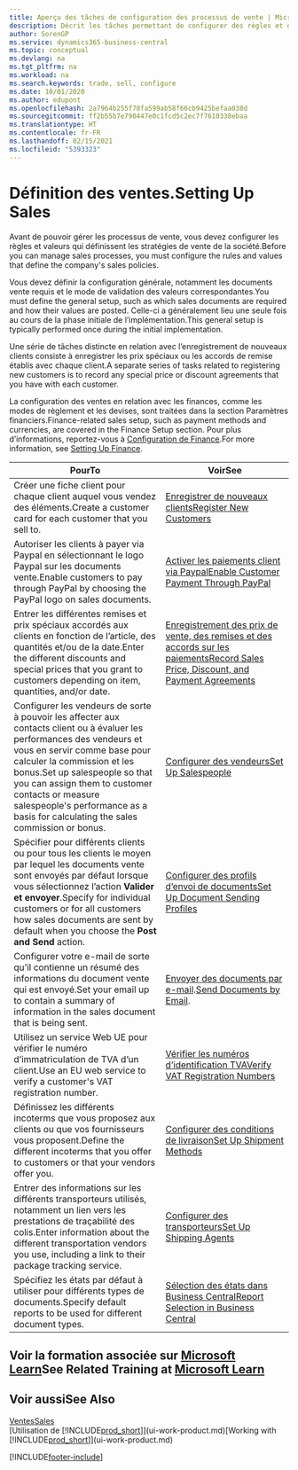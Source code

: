 ```yaml
---
title: Aperçu des tâches de configuration des processus de vente | Microsoft Docs
description: Décrit les tâches permettant de configurer des règles et des valeurs pour définir vos stratégies et vos processus de vente.
author: SorenGP
ms.service: dynamics365-business-central
ms.topic: conceptual
ms.devlang: na
ms.tgt_pltfrm: na
ms.workload: na
ms.search.keywords: trade, sell, configure
ms.date: 10/01/2020
ms.author: edupont
ms.openlocfilehash: 2a7964b255f78fa599ab58f66cb9425befaa038d
ms.sourcegitcommit: ff2b55b7e790447e0c1fcd5c2ec7f7610338ebaa
ms.translationtype: HT
ms.contentlocale: fr-FR
ms.lasthandoff: 02/15/2021
ms.locfileid: "5393323"
---
```

# <a name="setting-up-sales"></a><span data-ttu-id="f1a31-103">Définition des ventes.</span><span class="sxs-lookup"><span data-stu-id="f1a31-103">Setting Up Sales</span></span>
<span data-ttu-id="f1a31-104">Avant de pouvoir gérer les processus de vente, vous devez configurer les règles et valeurs qui définissent les stratégies de vente de la société.</span><span class="sxs-lookup"><span data-stu-id="f1a31-104">Before you can manage sales processes, you must configure the rules and values that define the company's sales policies.</span></span>

<span data-ttu-id="f1a31-105">Vous devez définir la configuration générale, notamment les documents vente requis et le mode de validation des valeurs correspondantes.</span><span class="sxs-lookup"><span data-stu-id="f1a31-105">You must define the general setup, such as which sales documents are required and how their values are posted.</span></span> <span data-ttu-id="f1a31-106">Celle-ci a généralement lieu une seule fois au cours de la phase initiale de l’implémentation.</span><span class="sxs-lookup"><span data-stu-id="f1a31-106">This general setup is typically performed once during the initial implementation.</span></span>

<span data-ttu-id="f1a31-107">Une série de tâches distincte en relation avec l’enregistrement de nouveaux clients consiste à enregistrer les prix spéciaux ou les accords de remise établis avec chaque client.</span><span class="sxs-lookup"><span data-stu-id="f1a31-107">A separate series of tasks related to registering new customers is to record any special price or discount agreements that you have with each customer.</span></span>

<span data-ttu-id="f1a31-108">La configuration des ventes en relation avec les finances, comme les modes de règlement et les devises, sont traitées dans la section Paramètres financiers.</span><span class="sxs-lookup"><span data-stu-id="f1a31-108">Finance-related sales setup, such as payment methods and currencies, are covered in the Finance Setup section.</span></span> <span data-ttu-id="f1a31-109">Pour plus d’informations, reportez-vous à [Configuration de Finance](finance-setup-finance.md).</span><span class="sxs-lookup"><span data-stu-id="f1a31-109">For more information, see [Setting Up Finance](finance-setup-finance.md).</span></span>

| <span data-ttu-id="f1a31-110">Pour</span><span class="sxs-lookup"><span data-stu-id="f1a31-110">To</span></span> | <span data-ttu-id="f1a31-111">Voir</span><span class="sxs-lookup"><span data-stu-id="f1a31-111">See</span></span> |
| --- | --- |
| <span data-ttu-id="f1a31-112">Créer une fiche client pour chaque client auquel vous vendez des éléments.</span><span class="sxs-lookup"><span data-stu-id="f1a31-112">Create a customer card for each customer that you sell to.</span></span> |[<span data-ttu-id="f1a31-113">Enregistrer de nouveaux clients</span><span class="sxs-lookup"><span data-stu-id="f1a31-113">Register New Customers</span></span>](sales-how-register-new-customers.md) |
| <span data-ttu-id="f1a31-114">Autoriser les clients à payer via Paypal en sélectionnant le logo Paypal sur les documents vente.</span><span class="sxs-lookup"><span data-stu-id="f1a31-114">Enable customers to pay through PayPal by choosing the PayPal logo on sales documents.</span></span> |[<span data-ttu-id="f1a31-115">Activer les paiements client via Paypal</span><span class="sxs-lookup"><span data-stu-id="f1a31-115">Enable Customer Payment Through PayPal</span></span>](sales-how-enable-payment-service-extensions.md) |
| <span data-ttu-id="f1a31-116">Entrer les différentes remises et prix spéciaux accordés aux clients en fonction de l’article, des quantités et/ou de la date.</span><span class="sxs-lookup"><span data-stu-id="f1a31-116">Enter the different discounts and special prices that you grant to customers depending on item, quantities, and/or date.</span></span> |[<span data-ttu-id="f1a31-117">Enregistrement des prix de vente, des remises et des accords sur les paiements</span><span class="sxs-lookup"><span data-stu-id="f1a31-117">Record Sales Price, Discount, and Payment Agreements</span></span>](sales-how-record-sales-price-discount-payment-agreements.md) |
| <span data-ttu-id="f1a31-118">Configurer les vendeurs de sorte à pouvoir les affecter aux contacts client ou à évaluer les performances des vendeurs et vous en servir comme base pour calculer la commission et les bonus.</span><span class="sxs-lookup"><span data-stu-id="f1a31-118">Set up salespeople so that you can assign them to customer contacts or measure salespeople's performance as a basis for calculating the sales commission or bonus.</span></span> |[<span data-ttu-id="f1a31-119">Configurer des vendeurs</span><span class="sxs-lookup"><span data-stu-id="f1a31-119">Set Up Salespeople</span></span>](sales-how-setup-salespeople.md) |
| <span data-ttu-id="f1a31-120">Spécifier pour différents clients ou pour tous les clients le moyen par lequel les documents vente sont envoyés par défaut lorsque vous sélectionnez l’action **Valider et envoyer**.</span><span class="sxs-lookup"><span data-stu-id="f1a31-120">Specify for individual customers or for all customers how sales documents are sent by default when you choose the **Post and Send** action.</span></span> |[<span data-ttu-id="f1a31-121">Configurer des profils d’envoi de documents</span><span class="sxs-lookup"><span data-stu-id="f1a31-121">Set Up Document Sending Profiles</span></span>](sales-how-setup-document-send-profiles.md) |
| <span data-ttu-id="f1a31-122">Configurer votre e-mail de sorte qu’il contienne un résumé des informations du document vente qui est envoyé.</span><span class="sxs-lookup"><span data-stu-id="f1a31-122">Set your email up to contain a summary of information in the sales document that is being sent.</span></span> |<span data-ttu-id="f1a31-123">[Envoyer des documents par e-mail](ui-how-send-documents-email.md).</span><span class="sxs-lookup"><span data-stu-id="f1a31-123">[Send Documents by Email](ui-how-send-documents-email.md).</span></span> |
|<span data-ttu-id="f1a31-124">Utilisez un service Web UE pour vérifier le numéro d’immatriculation de TVA d’un client.</span><span class="sxs-lookup"><span data-stu-id="f1a31-124">Use an EU web service to verify a customer's VAT registration number.</span></span>|[<span data-ttu-id="f1a31-125">Vérifier les numéros d’identification TVA</span><span class="sxs-lookup"><span data-stu-id="f1a31-125">Verify VAT Registration Numbers</span></span>](finance-setup-vat.md)|
|<span data-ttu-id="f1a31-126">Définissez les différents incoterms que vous proposez aux clients ou que vos fournisseurs vous proposent.</span><span class="sxs-lookup"><span data-stu-id="f1a31-126">Define the different incoterms that you offer to customers or that your vendors offer you.</span></span>|[<span data-ttu-id="f1a31-127">Configurer des conditions de livraison</span><span class="sxs-lookup"><span data-stu-id="f1a31-127">Set Up Shipment Methods</span></span>](sales-how-set-up-shipment-methods.md)|
|<span data-ttu-id="f1a31-128">Entrer des informations sur les différents transporteurs utilisés, notamment un lien vers les prestations de traçabilité des colis.</span><span class="sxs-lookup"><span data-stu-id="f1a31-128">Enter information about the different transportation vendors you use, including a link to their package tracking service.</span></span>|[<span data-ttu-id="f1a31-129">Configurer des transporteurs</span><span class="sxs-lookup"><span data-stu-id="f1a31-129">Set Up Shipping Agents</span></span>](sales-how-to-set-up-shipping-agents.md)|
|<span data-ttu-id="f1a31-130">Spécifiez les états par défaut à utiliser pour différents types de documents.</span><span class="sxs-lookup"><span data-stu-id="f1a31-130">Specify default reports to be used for different document types.</span></span>|[<span data-ttu-id="f1a31-131">Sélection des états dans Business Central</span><span class="sxs-lookup"><span data-stu-id="f1a31-131">Report Selection in Business Central</span></span>](across-report-selections.md)|

## <a name="see-related-training-at-microsoft-learn"></a><span data-ttu-id="f1a31-132">Voir la formation associée sur [Microsoft Learn](/learn/paths/trade-get-started-dynamics-365-business-central/)</span><span class="sxs-lookup"><span data-stu-id="f1a31-132">See Related Training at [Microsoft Learn](/learn/paths/trade-get-started-dynamics-365-business-central/)</span></span>

## <a name="see-also"></a><span data-ttu-id="f1a31-133">Voir aussi</span><span class="sxs-lookup"><span data-stu-id="f1a31-133">See Also</span></span>
[<span data-ttu-id="f1a31-134">Ventes</span><span class="sxs-lookup"><span data-stu-id="f1a31-134">Sales</span></span>](sales-manage-sales.md)  
<span data-ttu-id="f1a31-135">[Utilisation de [!INCLUDE[prod_short](includes/prod_short.md)]](ui-work-product.md)</span><span class="sxs-lookup"><span data-stu-id="f1a31-135">[Working with [!INCLUDE[prod_short](includes/prod_short.md)]](ui-work-product.md)</span></span>


[!INCLUDE[footer-include](includes/footer-banner.md)]